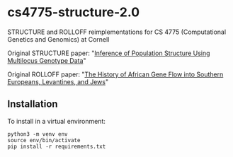 # cs4775-structure-2.0
STRUCTURE and ROLLOFF reimplementations for CS 4775 (Computational Genetics and Genomics) at Cornell

Original STRUCTURE paper: "[Inference of Population Structure Using Multilocus Genotype Data](https://www.genetics.org/content/155/2/945)"

Original ROLLOFF paper: "[The History of African Gene Flow into Southern Europeans, Levantines, and Jews](https://journals.plos.org/plosgenetics/article?id=10.1371/journal.pgen.1001373#s4)"

## Installation

To install in a virtual environment:

```
python3 -m venv env
source env/bin/activate
pip install -r requirements.txt
```
